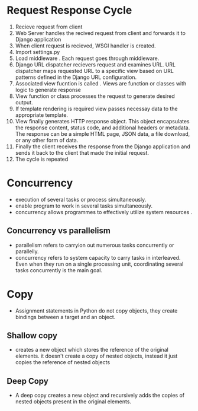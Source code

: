 # Request Response Cycle

1. Recieve request from client
2. Web Server handles the recived request from client and forwards it to Django application
3. When client request is recieved, WSGI handler is created.
4. Import settings.py
5. Load middleware . Each request goes through middleware.
6. Django URL dispatcher recievers request and examines URL. URL dispatcher maps requested URL to a specific view based on URL patterns defined in the Django URL configuration.
7. Associated view fucntion is called . Views are function or classes with logic to generate response
8. View function or class processes the request to generate desired output.
9. If template rendering is required view passes necessay data to the appropriate template.
10. View finally generates HTTP response object. This object encapsulates the response content, status code, and additional headers or metadata. The response can be a simple HTML page, JSON data, a file download, or any other form of data.
11. Finally the client receives the response from the Django application and sends it back to the client that made the initial request.
12. The cycle is repeated

# Concurrency

- execution of several tasks or process simultaneously.
- enable program to work in several tasks simultaneously.
- concurrency allows programmes to effectively utilize system resources .

## Concurrency vs parallelism

- parallelism refers to carryion out numerous tasks concurrently or parallelly.
- concurrency refers to system capacity to carry tasks in interleaved. Even when they run on a single processing unit, coordinating several tasks concurrently is the main goal.

# Copy

- Assignment statements in Python do not copy objects, they create bindings between a target and an object.

## Shallow copy

- creates a new object which stores the reference of the original elements. it doesn't create a copy of nested objects, instead it just copies the reference of nested objects

## Deep Copy

- A deep copy creates a new object and recursively adds the copies of nested objects present in the original elements.
